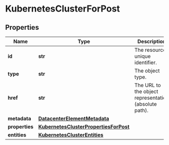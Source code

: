 # KubernetesClusterForPost

## Properties
| Name | Type | Description | Notes |
| ------------ | ------------- | ------------- | ------------- |
| **id** | **str** | The resource unique identifier. | [optional] [readonly]  |
| **type** | **str** | The object type. | [optional] [readonly]  |
| **href** | **str** | The URL to the object representation (absolute path). | [optional] [readonly]  |
| **metadata** | [**DatacenterElementMetadata**](DatacenterElementMetadata.md) |  | [optional]  |
| **properties** | [**KubernetesClusterPropertiesForPost**](KubernetesClusterPropertiesForPost.md) |  |  |
| **entities** | [**KubernetesClusterEntities**](KubernetesClusterEntities.md) |  | [optional]  |


